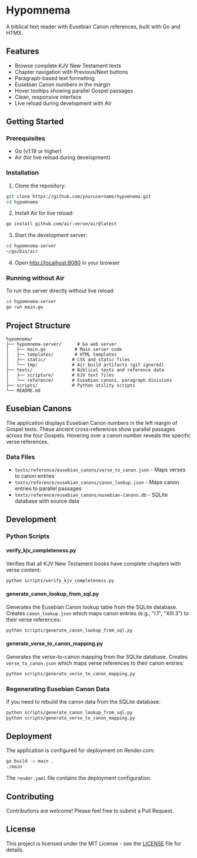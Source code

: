 # Hypomnema

A biblical text reader with Eusebian Canon references, built with Go and HTMX.

## Features

- Browse complete KJV New Testament texts
- Chapter navigation with Previous/Next buttons
- Paragraph-based text formatting
- Eusebian Canon numbers in the margin
- Hover tooltips showing parallel Gospel passages
- Clean, responsive interface
- Live reload during development with Air

## Getting Started

### Prerequisites

- Go (v1.19 or higher)
- Air (for live reload during development)

### Installation

1. Clone the repository:
```bash
git clone https://github.com/yourusername/hypomnema.git
cd hypomnema
```

2. Install Air for live reload:
```bash
go install github.com/air-verse/air@latest
```

3. Start the development server:
```bash
cd hypomnema-server
~/go/bin/air
```

4. Open [http://localhost:8080](http://localhost:8080) in your browser

### Running without Air

To run the server directly without live reload:
```bash
cd hypomnema-server
go run main.go
```

## Project Structure

```
hypomnema/
├── hypomnema-server/      # Go web server
│   ├── main.go           # Main server code
│   ├── templates/        # HTML templates
│   ├── static/          # CSS and static files
│   └── tmp/             # Air build artifacts (git ignored)
├── texts/               # Biblical texts and reference data
│   ├── scripture/       # KJV text files
│   └── reference/       # Eusebian canons, paragraph divisions
├── scripts/             # Python utility scripts
└── README.md
```

## Eusebian Canons

The application displays Eusebian Canon numbers in the left margin of Gospel texts. These ancient cross-references show parallel passages across the four Gospels. Hovering over a canon number reveals the specific verse references.

### Data Files

- `texts/reference/eusebian_canons/verse_to_canon.json` - Maps verses to canon entries
- `texts/reference/eusebian_canons/canon_lookup.json` - Maps canon entries to parallel passages
- `texts/reference/eusebian_canons/eusebian-canons.db` - SQLite database with source data

## Development

### Python Scripts

#### verify_kjv_completeness.py
Verifies that all KJV New Testament books have complete chapters with verse content:
```bash
python scripts/verify_kjv_completeness.py
```

#### generate_canon_lookup_from_sql.py
Generates the Eusebian Canon lookup table from the SQLite database. Creates `canon_lookup.json` which maps canon entries (e.g., "I.1", "XIII.3") to their verse references:
```bash
python scripts/generate_canon_lookup_from_sql.py
```

#### generate_verse_to_canon_mapping.py
Generates the verse-to-canon mapping from the SQLite database. Creates `verse_to_canon.json` which maps verse references to their canon entries:
```bash
python scripts/generate_verse_to_canon_mapping.py
```

### Regenerating Eusebian Canon Data

If you need to rebuild the canon data from the SQLite database:
```bash
python scripts/generate_canon_lookup_from_sql.py
python scripts/generate_verse_to_canon_mapping.py
```

## Deployment

The application is configured for deployment on Render.com:

```bash
go build -o main .
./main
```

The `render.yaml` file contains the deployment configuration.

## Contributing

Contributions are welcome! Please feel free to submit a Pull Request.

## License

This project is licensed under the MIT License - see the [LICENSE](LICENSE) file for details.